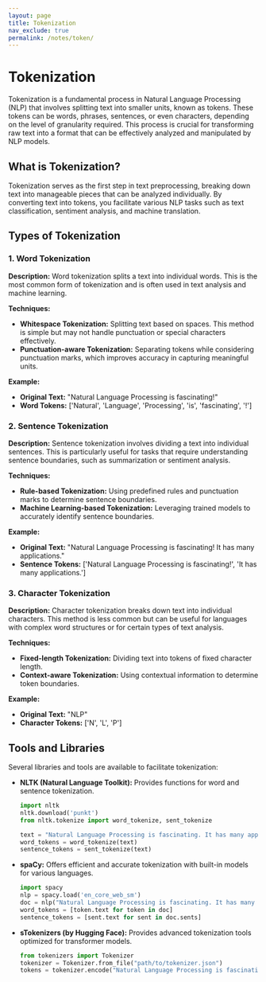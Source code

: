```yaml
---
layout: page
title: Tokenization
nav_exclude: true
permalink: /notes/token/
---
```


# Tokenization

Tokenization is a fundamental process in Natural Language Processing (NLP) that involves splitting text into smaller units, known as tokens. These tokens can be words, phrases, sentences, or even characters, depending on the level of granularity required. This process is crucial for transforming raw text into a format that can be effectively analyzed and manipulated by NLP models.

## What is Tokenization?

Tokenization serves as the first step in text preprocessing, breaking down text into manageable pieces that can be analyzed individually. By converting text into tokens, you facilitate various NLP tasks such as text classification, sentiment analysis, and machine translation.

## Types of Tokenization

### 1. Word Tokenization

**Description:** Word tokenization splits a text into individual words. This is the most common form of tokenization and is often used in text analysis and machine learning.

**Techniques:**
- **Whitespace Tokenization:** Splitting text based on spaces. This method is simple but may not handle punctuation or special characters effectively.
- **Punctuation-aware Tokenization:** Separating tokens while considering punctuation marks, which improves accuracy in capturing meaningful units.

**Example:**
- **Original Text:** "Natural Language Processing is fascinating!"
- **Word Tokens:** ['Natural', 'Language', 'Processing', 'is', 'fascinating', '!']

### 2. Sentence Tokenization

**Description:** Sentence tokenization involves dividing a text into individual sentences. This is particularly useful for tasks that require understanding sentence boundaries, such as summarization or sentiment analysis.

**Techniques:**
- **Rule-based Tokenization:** Using predefined rules and punctuation marks to determine sentence boundaries.
- **Machine Learning-based Tokenization:** Leveraging trained models to accurately identify sentence boundaries.

**Example:**
- **Original Text:** "Natural Language Processing is fascinating! It has many applications."
- **Sentence Tokens:** ['Natural Language Processing is fascinating!', 'It has many applications.']

### 3. Character Tokenization

**Description:** Character tokenization breaks down text into individual characters. This method is less common but can be useful for languages with complex word structures or for certain types of text analysis.

**Techniques:**
- **Fixed-length Tokenization:** Dividing text into tokens of fixed character length.
- **Context-aware Tokenization:** Using contextual information to determine token boundaries.

**Example:**
- **Original Text:** "NLP"
- **Character Tokens:** ['N', 'L', 'P']

## Tools and Libraries

Several libraries and tools are available to facilitate tokenization:

- **NLTK (Natural Language Toolkit):** Provides functions for word and sentence tokenization.
  ```python
  import nltk
  nltk.download('punkt')
  from nltk.tokenize import word_tokenize, sent_tokenize

  text = "Natural Language Processing is fascinating. It has many applications."
  word_tokens = word_tokenize(text)
  sentence_tokens = sent_tokenize(text)
  ```
- **spaCy:** Offers efficient and accurate tokenization with built-in models for various languages.
  ```python
  import spacy
  nlp = spacy.load('en_core_web_sm')
  doc = nlp("Natural Language Processing is fascinating. It has many applications.")
  word_tokens = [token.text for token in doc]
  sentence_tokens = [sent.text for sent in doc.sents]
  ```
- **sTokenizers (by Hugging Face):** Provides advanced tokenization tools optimized for transformer models.

  ```python
  from tokenizers import Tokenizer
  tokenizer = Tokenizer.from_file("path/to/tokenizer.json")
  tokens = tokenizer.encode("Natural Language Processing is fascinating.")
  ```
    

